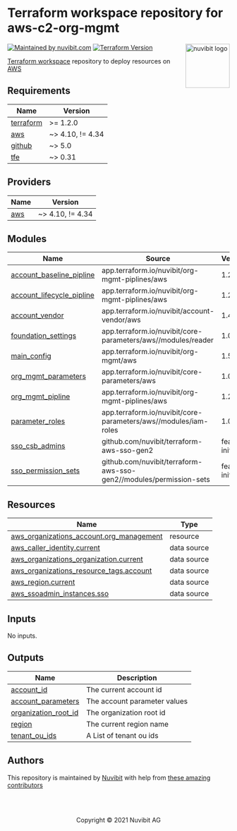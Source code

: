 
# Terraform workspace repository for aws-c2-org-mgmt

<!-- LOGO -->
<a href="https://nuvibit.com">
    <img src="https://nuvibit.com/images/logo/logo-nuvibit-square.png" alt="nuvibit logo" title="nuvibit" align="right" width="100" />
</a>

<!-- SHIELDS -->
[![Maintained by nuvibit.com][nuvibit-shield]][nuvibit-url]
[![Terraform Version][terraform-version-shield]][terraform-version-url]

<!-- DESCRIPTION -->
[Terraform workspace][terraform-workspace-url] repository to deploy resources on [AWS][aws-url]

<!-- BEGIN_TF_DOCS -->
## Requirements

| Name | Version |
|------|---------|
| <a name="requirement_terraform"></a> [terraform](#requirement\_terraform) | >= 1.2.0 |
| <a name="requirement_aws"></a> [aws](#requirement\_aws) | ~> 4.10, != 4.34 |
| <a name="requirement_github"></a> [github](#requirement\_github) | ~> 5.0 |
| <a name="requirement_tfe"></a> [tfe](#requirement\_tfe) | ~> 0.31 |

## Providers

| Name | Version |
|------|---------|
| <a name="provider_aws"></a> [aws](#provider\_aws) | ~> 4.10, != 4.34 |

## Modules

| Name | Source | Version |
|------|--------|---------|
| <a name="module_account_baseline_pipline"></a> [account\_baseline\_pipline](#module\_account\_baseline\_pipline) | app.terraform.io/nuvibit/org-mgmt-piplines/aws | 1.2.2 |
| <a name="module_account_lifecycle_pipline"></a> [account\_lifecycle\_pipline](#module\_account\_lifecycle\_pipline) | app.terraform.io/nuvibit/org-mgmt-piplines/aws | 1.2.2 |
| <a name="module_account_vendor"></a> [account\_vendor](#module\_account\_vendor) | app.terraform.io/nuvibit/account-vendor/aws | 1.4.0 |
| <a name="module_foundation_settings"></a> [foundation\_settings](#module\_foundation\_settings) | app.terraform.io/nuvibit/core-parameters/aws//modules/reader | 1.0.0 |
| <a name="module_main_config"></a> [main\_config](#module\_main\_config) | app.terraform.io/nuvibit/org-mgmt/aws | 1.5.2 |
| <a name="module_org_mgmt_parameters"></a> [org\_mgmt\_parameters](#module\_org\_mgmt\_parameters) | app.terraform.io/nuvibit/core-parameters/aws | 1.0.0 |
| <a name="module_org_mgmt_pipline"></a> [org\_mgmt\_pipline](#module\_org\_mgmt\_pipline) | app.terraform.io/nuvibit/org-mgmt-piplines/aws | 1.2.2 |
| <a name="module_parameter_roles"></a> [parameter\_roles](#module\_parameter\_roles) | app.terraform.io/nuvibit/core-parameters/aws//modules/iam-roles | 1.0.0 |
| <a name="module_sso_csb_admins"></a> [sso\_csb\_admins](#module\_sso\_csb\_admins) | github.com/nuvibit/terraform-aws-sso-gen2 | feat-init2 |
| <a name="module_sso_permission_sets"></a> [sso\_permission\_sets](#module\_sso\_permission\_sets) | github.com/nuvibit/terraform-aws-sso-gen2//modules/permission-sets | feat-init2 |

## Resources

| Name | Type |
|------|------|
| [aws_organizations_account.org_management](https://registry.terraform.io/providers/hashicorp/aws/latest/docs/resources/organizations_account) | resource |
| [aws_caller_identity.current](https://registry.terraform.io/providers/hashicorp/aws/latest/docs/data-sources/caller_identity) | data source |
| [aws_organizations_organization.current](https://registry.terraform.io/providers/hashicorp/aws/latest/docs/data-sources/organizations_organization) | data source |
| [aws_organizations_resource_tags.account](https://registry.terraform.io/providers/hashicorp/aws/latest/docs/data-sources/organizations_resource_tags) | data source |
| [aws_region.current](https://registry.terraform.io/providers/hashicorp/aws/latest/docs/data-sources/region) | data source |
| [aws_ssoadmin_instances.sso](https://registry.terraform.io/providers/hashicorp/aws/latest/docs/data-sources/ssoadmin_instances) | data source |

## Inputs

No inputs.

## Outputs

| Name | Description |
|------|-------------|
| <a name="output_account_id"></a> [account\_id](#output\_account\_id) | The current account id |
| <a name="output_account_parameters"></a> [account\_parameters](#output\_account\_parameters) | The account parameter values |
| <a name="output_organization_root_id"></a> [organization\_root\_id](#output\_organization\_root\_id) | The organization root id |
| <a name="output_region"></a> [region](#output\_region) | The current region name |
| <a name="output_tenant_ou_ids"></a> [tenant\_ou\_ids](#output\_tenant\_ou\_ids) | A List of tenant ou ids |
<!-- END_TF_DOCS -->

<!-- AUTHORS -->
## Authors
This repository is maintained by [Nuvibit][nuvibit-url] with help from [these amazing contributors][contributors-url]

<!-- COPYRIGHT -->
<br />
<br />
<p align="center">Copyright &copy; 2021 Nuvibit AG</p>

<!-- MARKDOWN LINKS & IMAGES -->
[nuvibit-shield]: https://img.shields.io/badge/maintained%20by-nuvibit.com-%235849a6.svg?style=flat&color=1c83ba
[nuvibit-url]: https://nuvibit.com
[terraform-version-shield]: https://img.shields.io/badge/tf-%3E%3D0.15.0-blue.svg?style=flat&color=blueviolet
[terraform-version-url]: https://www.terraform.io/upgrade-guides/0-15.html
[contributors-url]: https://github.com/nuvibit/aws-c2-org-mgmt/graphs/contributors
[terraform-workspace-url]: https://app.terraform.io/app/nuvibit/workspaces/aws-c2-org-mgmt
[aws-url]: https://aws.amazon.com
